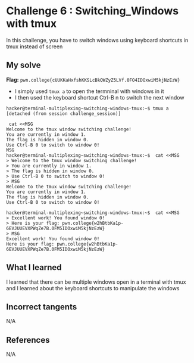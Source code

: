 # Challenge 6 : Switching_Windows with tmux
In this challenge, you have to switch windows using keyboard shortcuts in tmux instead of screen

## My solve
**Flag:** `pwn.college{cUUKKaHxfshKKSLcBkQWZyZ5LVf.0FO4IDOxwiM5kjNzEzW}`

- I simply used `tmux a` to open the termninal with windows in it
- I then used the keyboard shortcut Ctrl-B n to switch the next window
```
hacker@terminal-multiplexing~switching-windows-tmux:~$ tmux a
[detached (from session challenge_session)]

 cat <<MSG
Welcome to the tmux window switching challenge!
You are currently in window 1.
The flag is hidden in window 0.
Use Ctrl-B 0 to switch to window 0!
MSG
hacker@terminal-multiplexing~switching-windows-tmux:~$  cat <<MSG
> Welcome to the tmux window switching challenge!
> You are currently in window 1.
> The flag is hidden in window 0.
> Use Ctrl-B 0 to switch to window 0!
> MSG
Welcome to the tmux window switching challenge!
You are currently in window 1.
The flag is hidden in window 0.
Use Ctrl-B 0 to switch to window 0!

hacker@terminal-multiplexing~switching-windows-tmux:~$  cat <<MSG
> Excellent work! You found window 0!
> Here is your flag: pwn.college{w2hBtbKa1p-6EVJUUEVXPWqZe7B.0FM5IDOxwiM5kjNzEzW}
> MSG
Excellent work! You found window 0!
Here is your flag: pwn.college{w2hBtbKa1p-6EVJUUEVXPWqZe7B.0FM5IDOxwiM5kjNzEzW}
```

## What I learned 
I learned that there can be multiple windows open in a terminal with tmux and I learned about the keyboard shortcuts to manipulate the windows

## Incorrect tangents 
N/A

## References 
N/A
